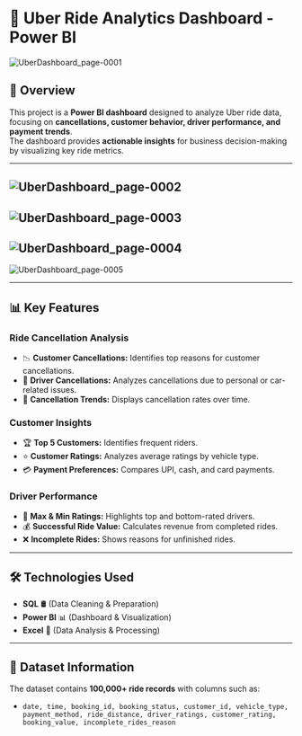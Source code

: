 
# 🚖 Uber Ride Analytics Dashboard - Power BI  
![UberDashboard_page-0001](https://github.com/user-attachments/assets/60486cf8-3458-40cd-bad5-a35bbda0c3e7)

## 📌 Overview  
This project is a **Power BI dashboard** designed to analyze Uber ride data, focusing on **cancellations, customer behavior, driver performance, and payment trends**.  
The dashboard provides **actionable insights** for business decision-making by visualizing key ride metrics.  

---
![UberDashboard_page-0002](https://github.com/user-attachments/assets/99a568d4-aa23-40af-be56-736058101103)
---
![UberDashboard_page-0003](https://github.com/user-attachments/assets/a5c96d64-ed46-4c0f-82be-413504f9bf70)
---
![UberDashboard_page-0004](https://github.com/user-attachments/assets/998c7c30-c3b4-4dc3-8f83-6a2f6fbceb17)
---
![UberDashboard_page-0005](https://github.com/user-attachments/assets/6ab11924-bcc1-465f-b1a0-7858ac87f59c)

---
## 📊 Key Features  

### Ride Cancellation Analysis  
- 📉 **Customer Cancellations:** Identifies top reasons for customer cancellations.  
- 🚫 **Driver Cancellations:** Analyzes cancellations due to personal or car-related issues.  
- 📆 **Cancellation Trends:** Displays cancellation rates over time.  

### Customer Insights  
- 🏆 **Top 5 Customers:** Identifies frequent riders.  
- ⭐ **Customer Ratings:** Analyzes average ratings by vehicle type.  
- 💳 **Payment Preferences:** Compares UPI, cash, and card payments.  

###  Driver Performance  
- 🚗 **Max & Min Ratings:** Highlights top and bottom-rated drivers.  
- 💰 **Successful Ride Value:** Calculates revenue from completed rides.  
- ❌ **Incomplete Rides:** Shows reasons for unfinished rides.  

---

## 🛠 Technologies Used  
- **SQL** 🛢️ (Data Cleaning & Preparation)  
- **Power BI** 📊 (Dashboard & Visualization)  
- **Excel** 📑 (Data Analysis & Processing)  

---

## 📂 Dataset Information  
The dataset contains **100,000+ ride records** with columns such as:  
- `date, time, booking_id, booking_status, customer_id, vehicle_type, payment_method, ride_distance, driver_ratings, customer_rating, booking_value, incomplete_rides_reason`  


